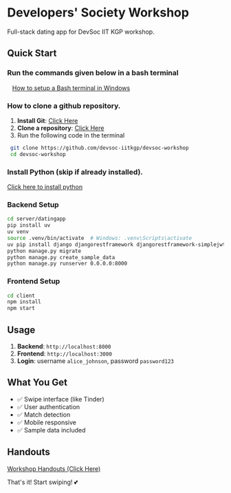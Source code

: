 # Developers' Society Workshop

Full-stack dating app for DevSoc IIT KGP workshop.

## Quick Start
### Run the commands given below in a bash terminal
&nbsp;&nbsp; [How to setup a Bash terminal in Windows](https://stackoverflow.com/questions/42606837/how-do-i-use-bash-on-windows-from-the-visual-studio-code-integrated-terminal)
### How to clone a github repository.
1. **Install Git**: [Click Here](https://github.com/git-guides/install-git)
2. **Clone a repository**: [Click Here](https://docs.github.com/en/repositories/creating-and-managing-repositories/cloning-a-repository)
3. Run the following code in the terminal
  ```bash
   git clone https://github.com/devsoc-iitkgp/devsoc-workshop
   cd devsoc-workshop
  ```
### Install Python (skip if already installed).
  [Click here to install python](InstallPython.md)
### Backend Setup
```bash
cd server/datingapp
pip install uv
uv venv
source .venv/bin/activate  # Windows: .venv\Scripts\activate
uv pip install django djangorestframework djangorestframework-simplejwt django-cors-headers pillow
python manage.py migrate
python manage.py create_sample_data
python manage.py runserver 0.0.0.0:8000
```

### Frontend Setup
```bash
cd client
npm install
npm start
```

## Usage

1. **Backend**: `http://localhost:8000`
2. **Frontend**: `http://localhost:3000`
3. **Login**: username `alice_johnson`, password `password123`

## What You Get

- ✅ Swipe interface (like Tinder)
- ✅ User authentication
- ✅ Match detection
- ✅ Mobile responsive
- ✅ Sample data included

## Handouts
[Workshop Handouts (Click Here)](https://drive.google.com/drive/folders/16cXk4QnNx0grnPFxJs355LAyatn3Ajhe?usp=sharing)

That's it! Start swiping! 💕
